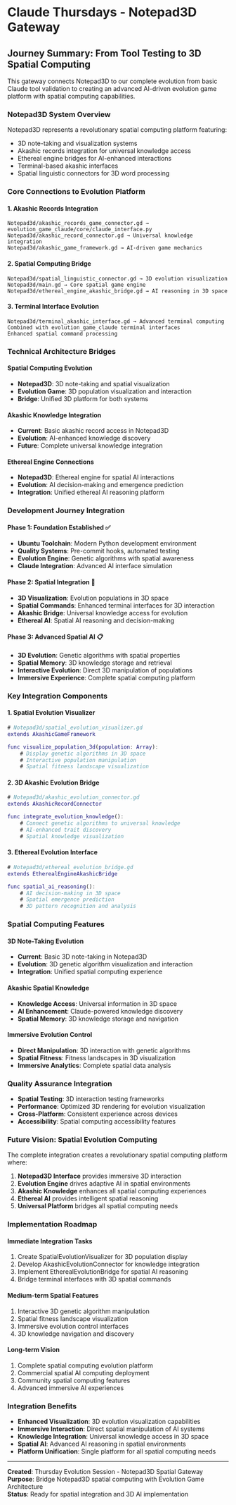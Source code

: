 # Claude Thursdays - Notepad3D Gateway

## Journey Summary: From Tool Testing to 3D Spatial Computing
This gateway connects Notepad3D to our complete evolution from basic Claude tool validation to creating an advanced AI-driven evolution game platform with spatial computing capabilities.

### Notepad3D System Overview
Notepad3D represents a revolutionary spatial computing platform featuring:
- 3D note-taking and visualization systems
- Akashic records integration for universal knowledge access
- Ethereal engine bridges for AI-enhanced interactions
- Terminal-based akashic interfaces
- Spatial linguistic connectors for 3D word processing

### Core Connections to Evolution Platform

#### 1. Akashic Records Integration
```
Notepad3d/akashic_records_game_connector.gd → evolution_game_claude/core/claude_interface.py
Notepad3d/akashic_record_connector.gd → Universal knowledge integration
Notepad3d/akashic_game_framework.gd → AI-driven game mechanics
```

#### 2. Spatial Computing Bridge
```
Notepad3d/spatial_linguistic_connector.gd → 3D evolution visualization
Notepad3d/main.gd → Core spatial game engine
Notepad3d/ethereal_engine_akashic_bridge.gd → AI reasoning in 3D space
```

#### 3. Terminal Interface Evolution
```
Notepad3d/terminal_akashic_interface.gd → Advanced terminal computing
Combined with evolution_game_claude terminal interfaces
Enhanced spatial command processing
```

### Technical Architecture Bridges

#### Spatial Computing Evolution
- **Notepad3D**: 3D note-taking and spatial visualization
- **Evolution Game**: 3D population visualization and interaction
- **Bridge**: Unified 3D platform for both systems

#### Akashic Knowledge Integration
- **Current**: Basic akashic record access in Notepad3D
- **Evolution**: AI-enhanced knowledge discovery
- **Future**: Complete universal knowledge integration

#### Ethereal Engine Connections
- **Notepad3D**: Ethereal engine for spatial AI interactions
- **Evolution**: AI decision-making and emergence prediction
- **Integration**: Unified ethereal AI reasoning platform

### Development Journey Integration

#### Phase 1: Foundation Established ✅
- **Ubuntu Toolchain**: Modern Python development environment
- **Quality Systems**: Pre-commit hooks, automated testing
- **Evolution Engine**: Genetic algorithms with spatial awareness
- **Claude Integration**: Advanced AI interface simulation

#### Phase 2: Spatial Integration 🔄
- **3D Visualization**: Evolution populations in 3D space
- **Spatial Commands**: Enhanced terminal interfaces for 3D interaction
- **Akashic Bridge**: Universal knowledge access for evolution
- **Ethereal AI**: Spatial AI reasoning and decision-making

#### Phase 3: Advanced Spatial AI 📋
- **3D Evolution**: Genetic algorithms with spatial properties
- **Spatial Memory**: 3D knowledge storage and retrieval
- **Interactive Evolution**: Direct 3D manipulation of populations
- **Immersive Experience**: Complete spatial computing platform

### Key Integration Components

#### 1. Spatial Evolution Visualizer
```gd
# Notepad3d/spatial_evolution_visualizer.gd
extends AkashicGameFramework

func visualize_population_3d(population: Array):
    # Display genetic algorithms in 3D space
    # Interactive population manipulation
    # Spatial fitness landscape visualization
```

#### 2. 3D Akashic Evolution Bridge
```gd
# Notepad3d/akashic_evolution_connector.gd
extends AkashicRecordConnector

func integrate_evolution_knowledge():
    # Connect genetic algorithms to universal knowledge
    # AI-enhanced trait discovery
    # Spatial knowledge visualization
```

#### 3. Ethereal Evolution Interface
```gd
# Notepad3d/ethereal_evolution_bridge.gd
extends EtherealEngineAkashicBridge

func spatial_ai_reasoning():
    # AI decision-making in 3D space
    # Spatial emergence prediction
    # 3D pattern recognition and analysis
```

### Spatial Computing Features

#### 3D Note-Taking Evolution
- **Current**: Basic 3D note-taking in Notepad3D
- **Evolution**: 3D genetic algorithm visualization and interaction
- **Integration**: Unified spatial computing experience

#### Akashic Spatial Knowledge
- **Knowledge Access**: Universal information in 3D space
- **AI Enhancement**: Claude-powered knowledge discovery
- **Spatial Memory**: 3D knowledge storage and navigation

#### Immersive Evolution Control
- **Direct Manipulation**: 3D interaction with genetic algorithms
- **Spatial Fitness**: Fitness landscapes in 3D visualization
- **Immersive Analytics**: Complete spatial data analysis

### Quality Assurance Integration
- **Spatial Testing**: 3D interaction testing frameworks
- **Performance**: Optimized 3D rendering for evolution visualization
- **Cross-Platform**: Consistent experience across devices
- **Accessibility**: Spatial computing accessibility features

### Future Vision: Spatial Evolution Computing
The complete integration creates a revolutionary spatial computing platform where:

1. **Notepad3D Interface** provides immersive 3D interaction
2. **Evolution Engine** drives adaptive AI in spatial environments
3. **Akashic Knowledge** enhances all spatial computing experiences
4. **Ethereal AI** provides intelligent spatial reasoning
5. **Universal Platform** bridges all spatial computing needs

### Implementation Roadmap

#### Immediate Integration Tasks
1. Create SpatialEvolutionVisualizer for 3D population display
2. Develop AkashicEvolutionConnector for knowledge integration
3. Implement EtherealEvolutionBridge for spatial AI reasoning
4. Bridge terminal interfaces with 3D spatial commands

#### Medium-term Spatial Features
1. Interactive 3D genetic algorithm manipulation
2. Spatial fitness landscape visualization
3. Immersive evolution control interfaces
4. 3D knowledge navigation and discovery

#### Long-term Vision
1. Complete spatial computing evolution platform
2. Commercial spatial AI computing deployment
3. Community spatial computing features
4. Advanced immersive AI experiences

### Integration Benefits
- **Enhanced Visualization**: 3D evolution visualization capabilities
- **Immersive Interaction**: Direct spatial manipulation of AI systems
- **Knowledge Integration**: Universal knowledge access in 3D space
- **Spatial AI**: Advanced AI reasoning in spatial environments
- **Platform Unification**: Single platform for all spatial computing needs

---

**Created**: Thursday Evolution Session - Notepad3D Spatial Gateway  
**Purpose**: Bridge Notepad3D spatial computing with Evolution Game Architecture  
**Status**: Ready for spatial integration and 3D AI implementation